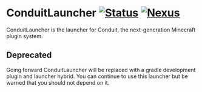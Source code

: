 # ConduitLauncher [![Status](https://github.com/ConduitMC/ConduitLauncher/workflows/Gradle%20CI/badge.svg)](https://github.com/ConduitMC/ConduitLauncher/actions) [![Nexus](https://img.shields.io/static/v1?label=Nexus&message=Repository&color=bright-green?style=flat)](https://repo.conduit.systems/)

ConduitLauncher is the launcher for Conduit, the next-generation Minecraft plugin system.

## Deprecated

Going forward ConduitLauncher will be replaced with a gradle development plugin and launcher hybrid. You can continue to use this launcher but be warned that you should not depend on it.
